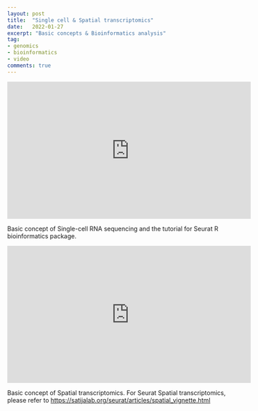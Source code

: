 ```yaml
---
layout: post
title:  "Single cell & Spatial transcriptomics"
date:   2022-01-27
excerpt: "Basic concepts & Bioinformatics analysis"
tag:
- genomics
- bioinformatics
- video
comments: true
---
```

<iframe width="560" height="315" src="https://www.youtube.com/watch?v=xbX49h7BiUU" frameborder="0"> </iframe>

Basic concept of Single-cell RNA sequencing and the tutorial for Seurat R bioinformatics package.

<iframe width="560" height="315" src="https://www.youtube.com/watch?v=vPE_wJsR4cU" frameborder="0"> </iframe>

Basic concept of Spatial transcriptomics.
For Seurat Spatial transcriptomics, please refer to https://satijalab.org/seurat/articles/spatial_vignette.html
